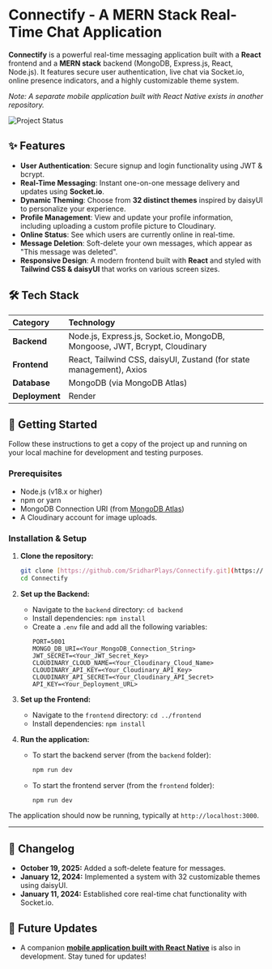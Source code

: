# Connectify - A MERN Stack Real-Time Chat Application

**Connectify** is a powerful real-time messaging application built with a **React** frontend and a **MERN stack** backend (MongoDB, Express.js, React, Node.js). It features secure user authentication, live chat via Socket.io, online presence indicators, and a highly customizable theme system.

*Note: A separate mobile application built with React Native exists in another repository.*

![Project Status](https://img.shields.io/badge/status-active-brightgreen)

## ✨ Features

* **User Authentication**: Secure signup and login functionality using JWT & bcrypt.
* **Real-Time Messaging**: Instant one-on-one message delivery and updates using **Socket.io**.
* **Dynamic Theming**: Choose from **32 distinct themes** inspired by daisyUI to personalize your experience.
* **Profile Management**: View and update your profile information, including uploading a custom profile picture to Cloudinary.
* **Online Status**: See which users are currently online in real-time.
* **Message Deletion**: Soft-delete your own messages, which appear as "This message was deleted".
* **Responsive Design**: A modern frontend built with **React** and styled with **Tailwind CSS & daisyUI** that works on various screen sizes.

## 🛠️ Tech Stack

| Category   | Technology                                                              |
| :----------- | :---------------------------------------------------------------------- |
| **Backend** | Node.js, Express.js, Socket.io, MongoDB, Mongoose, JWT, Bcrypt, Cloudinary |
| **Frontend** | React, Tailwind CSS, daisyUI, Zustand (for state management), Axios     |
| **Database** | MongoDB (via MongoDB Atlas)                                             |
| **Deployment** | Render                                                                  |

## 🚀 Getting Started

Follow these instructions to get a copy of the project up and running on your local machine for development and testing purposes.

### Prerequisites

* Node.js (v18.x or higher)
* npm or yarn
* MongoDB Connection URI (from [MongoDB Atlas](https://www.mongodb.com/cloud/atlas))
* A Cloudinary account for image uploads.

### Installation & Setup

1.  **Clone the repository:**
    ```sh
    git clone [https://github.com/SridharPlays/Connectify.git](https://github.com/SridharPlays/Connectify.git)
    cd Connectify
    ```

2.  **Set up the Backend:**
    * Navigate to the `backend` directory: `cd backend`
    * Install dependencies: `npm install`
    * Create a `.env` file and add all the following variables:
        ```env
        PORT=5001
        MONGO_DB_URI=<Your_MongoDB_Connection_String>
        JWT_SECRET=<Your_JWT_Secret_Key>
        CLOUDINARY_CLOUD_NAME=<Your_Cloudinary_Cloud_Name>
        CLOUDINARY_API_KEY=<Your_Cloudinary_API_Key>
        CLOUDINARY_API_SECRET=<Your_Cloudinary_API_Secret>
        API_KEY=<Your_Deployment_URL>
        ```

3.  **Set up the Frontend:**
    * Navigate to the `frontend` directory: `cd ../frontend`
    * Install dependencies: `npm install`

4.  **Run the application:**
    * To start the backend server (from the `backend` folder):
        ```sh
        npm run dev
        ```
    * To start the frontend server (from the `frontend` folder):
        ```sh
        npm run dev
        ```

The application should now be running, typically at `http://localhost:3000`.

---

## 📜 Changelog

* **October 19, 2025:** Added a soft-delete feature for messages.
* **January 12, 2024:** Implemented a system with 32 customizable themes using daisyUI.
* **January 11, 2024:** Established core real-time chat functionality with Socket.io.

## 🔮 Future Updates

* A companion **[mobile application built with React Native](https://github.com/SridharPlays/Connectify-Mobile)** is also in development. Stay tuned for updates!